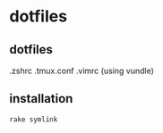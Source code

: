 dotfiles
========

## dotfiles

.zshrc
.tmux.conf
.vimrc (using vundle)

## installation

```
rake symlink
```
